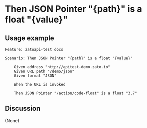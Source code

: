 
Then JSON Pointer "{path}" is a float "{value}"
=============================================================================================================

Usage example
-------------

```
Feature: zatoapi-test docs

Scenario: Then JSON Pointer "{path}" is a float "{value}"

    Given address "http://apitest-demo.zato.io"
    Given URL path "/demo/json"
    Given format "JSON"

    When the URL is invoked

    Then JSON Pointer "/action/code-float" is a float "3.7"
```

Discussion
----------

(None)